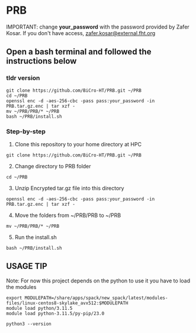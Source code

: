 # PRB

IMPORTANT: change **your_password** with the password provided by Zafer Kosar.
If you don't have access, zafer.kosar@external.fht.org


## Open a bash terminal and followed the instructions below

### tldr version

```shell
git clone https://github.com/BiCro-HT/PRB.git ~/PRB
cd ~/PRB
openssl enc -d -aes-256-cbc -pass pass:your_password -in PRB.tar.gz.enc | tar xzf -
mv ~/PRB/PRB/* ~/PRB
bash ~/PRB/install.sh

```

### Step-by-step

1. Clone this repository to your home directory at HPC

```shell
git clone https://github.com/BiCro-HT/PRB.git ~/PRB
```

2. Change directory to PRB folder

```shell
cd ~/PRB
```

3. Unzip Encrypted tar.gz file into this directory

```shell
openssl enc -d -aes-256-cbc -pass pass:your_password -in PRB.tar.gz.enc | tar xzf -
```

4. Move the folders from ~/PRB/PRB to ~/PRB

```shell
mv ~/PRB/PRB/* ~/PRB

```

5. Run the install.sh

```shell
bash ~/PRB/install.sh
```

## USAGE TIP

Note: For now this project depends on the python to use it you have to load the modules

```shell
export MODULEPATH=/share/apps/spack/new_spack/latest/modules-files/linux-centos8-skylake_avx512:$MODULEPATH
module load python/3.11.5
module load python-3.11.5/py-pip/23.0

python3 --version

```